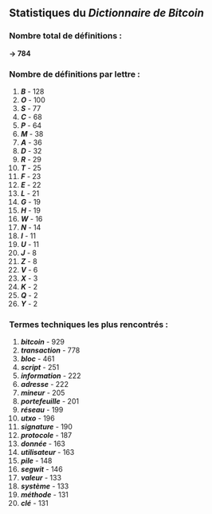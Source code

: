 ## Statistiques du *Dictionnaire de Bitcoin*

### Nombre total de définitions : 
**-> 784**

### Nombre de définitions par lettre :
1. ***B*** - 128
2. ***O*** - 100
3. ***S*** - 77
4. ***C*** - 68
5. ***P*** - 64
6. ***M*** - 38
7. ***A*** - 36
8. ***D*** - 32
9. ***R*** - 29
10. ***T*** - 25
11. ***F*** - 23
12. ***E*** - 22
13. ***L*** - 21
14. ***G*** - 19
15. ***H*** - 19
16. ***W*** - 16
17. ***N*** - 14
18. ***I*** - 11
19. ***U*** - 11
20. ***J*** - 8
21. ***Z*** - 8
22. ***V*** - 6
23. ***X*** - 3
24. ***K*** - 2
25. ***Q*** - 2
26. ***Y*** - 2

### Termes techniques les plus rencontrés :
1. ***bitcoin*** - 929
2. ***transaction*** - 778
3. ***bloc*** - 461
4. ***script*** - 251
5. ***information*** - 222
6. ***adresse*** - 222
7. ***mineur*** - 205
8. ***portefeuille*** - 201
9. ***réseau*** - 199
10. ***utxo*** - 196
11. ***signature*** - 190
12. ***protocole*** - 187
13. ***donnée*** - 163
14. ***utilisateur*** - 163
15. ***pile*** - 148
16. ***segwit*** - 146
17. ***valeur*** - 133
18. ***système*** - 133
19. ***méthode*** - 131
20. ***clé*** - 131
